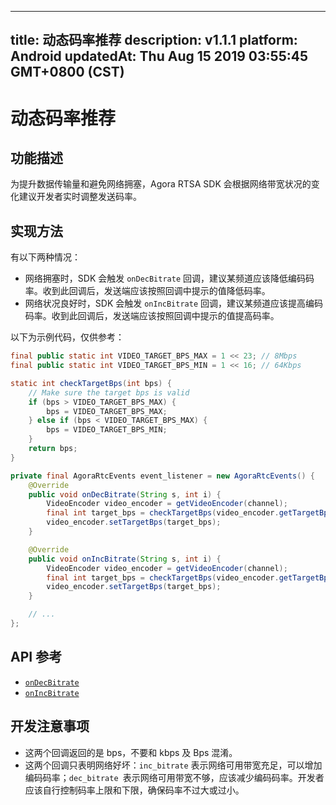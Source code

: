 
---
title: 动态码率推荐
description: v1.1.1
platform: Android
updatedAt: Thu Aug 15 2019 03:55:45 GMT+0800 (CST)
---
# 动态码率推荐
## 功能描述
为提升数据传输量和避免网络拥塞，Agora RTSA SDK 会根据网络带宽状况的变化建议开发者实时调整发送码率。

## 实现方法
有以下两种情况：
* 网络拥塞时，SDK 会触发 `onDecBitrate` 回调，建议某频道应该降低编码码率。收到此回调后，发送端应该按照回调中提示的值降低码率。
* 网络状况良好时，SDK 会触发 `onIncBitrate` 回调，建议某频道应该提高编码码率。收到此回调后，发送端应该按照回调中提示的值提高码率。

以下为示例代码，仅供参考：
~~~java
final public static int VIDEO_TARGET_BPS_MAX = 1 << 23; // 8Mbps
final public static int VIDEO_TARGET_BPS_MIN = 1 << 16; // 64Kbps

static int checkTargetBps(int bps) {
	// Make sure the target bps is valid
	if (bps > VIDEO_TARGET_BPS_MAX) {
		bps = VIDEO_TARGET_BPS_MAX;
	} else if (bps < VIDEO_TARGET_BPS_MAX) {
		bps = VIDEO_TARGET_BPS_MIN;
	}
	return bps;
}

private final AgoraRtcEvents event_listener = new AgoraRtcEvents() {
	@Override
	public void onDecBitrate(String s, int i) {
		VideoEncoder video_encoder = getVideoEncoder(channel);
		final int target_bps = checkTargetBps(video_encoder.getTargetBps() - bps);
		video_encoder.setTargetBps(target_bps);
	}

	@Override
	public void onIncBitrate(String s, int i) {
		VideoEncoder video_encoder = getVideoEncoder(channel);
		final int target_bps = checkTargetBps(video_encoder.getTargetBps() + bps);
		video_encoder.setTargetBps(target_bps);
	}

	// ...
};
~~~

## API 参考
- [`onDecBitrate`](https://docs.agora.io/cn/RTSA/API%20Reference/rtsa_java/interfaceio_1_1agora_1_1rtc_1_1_agora_rtc_events.html#a89e2549e27c1d8ff55e97427e8c0a7dc) 
- [`onIncBitrate`](https://docs.agora.io/cn/RTSA/API%20Reference/rtsa_java/interfaceio_1_1agora_1_1rtc_1_1_agora_rtc_events.html#abf81b5129d035d41963d336e4413f778)

## 开发注意事项
* 这两个回调返回的是 bps，不要和 kbps 及 Bps 混淆。
* 这两个回调只表明网络好坏：`inc_bitrate` 表示网络可用带宽充足，可以增加编码码率；`dec_bitrate `表示网络可用带宽不够，应该减少编码码率。开发者应该自行控制码率上限和下限，确保码率不过大或过小。
